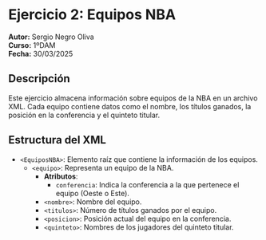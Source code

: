 # Ejercicio 2: Equipos NBA

**Autor:** Sergio Negro Oliva  
**Curso:** 1ºDAM  
**Fecha:** 30/03/2025  

## Descripción  
Este ejercicio almacena información sobre equipos de la NBA en un archivo XML. Cada equipo contiene datos como el nombre, los títulos ganados, la posición en la conferencia y el quinteto titular.  

## Estructura del XML  
- `<EquiposNBA>`: Elemento raíz que contiene la información de los equipos.  
  - `<equipo>`: Representa un equipo de la NBA.  
    - **Atributos**:  
      - `conferencia`: Indica la conferencia a la que pertenece el equipo (Oeste o Este).  
    - `<nombre>`: Nombre del equipo.  
    - `<titulos>`: Número de títulos ganados por el equipo.  
    - `<posicion>`: Posición actual del equipo en la conferencia.  
    - `<quinteto>`: Nombres de los jugadores del quinteto titular.  
